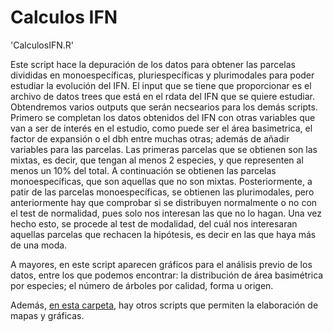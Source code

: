 #  Calculos IFN

'CalculosIFN.R'

Este script hace la depuración de los datos para obtener las parcelas divididas en monoespecíficas, pluriespecíficas y plurimodales para poder estudiar la evolución del IFN.
El input que se tiene que proporcionar es el archivo de datos trees que está en el rdata del IFN que se quiere estudiar. Obtendremos varios outputs que serán necsearios para los demás scripts.
Primero se completan los datos obtenidos del IFN con otras variables que van a ser de interés en el estudio, como puede ser el área basimetrica, el factor de expansión o el dbh entre muchas otras; además de añadir variables para las parcelas.
Las primeras parcelas que se obtienen son las mixtas, es decir, que tengan al menos 2 especies, y que representen al menos un 10% del total. A continuación se obtienen las parcelas monoespecíficas, que son aquellas que no son mixtas. Posteriormente, a patir de las parcelas monoespecíficas, se obtienen las plurimodales, pero anteriormente hay que comprobar si se distribuyen normalmente o no con el test de normalidad, pues solo nos interesan las que no lo hagan. Una vez hecho esto, se procede al test de modalidad, del cuál nos interesaran aquellas parcelas que rechacen la hipótesis, es decir en las que haya más de una moda.

A mayores, en este script aparecen gráficos para el análisis previo de los datos, entre los que podemos encontrar: la distribución de área basimétrica por especies; el número de árboles por calidad, forma u origen.

Además, [en esta carpeta](../scripts4Report/readme.md), hay otros scripts que permiten la elaboración de mapas y gráficas.